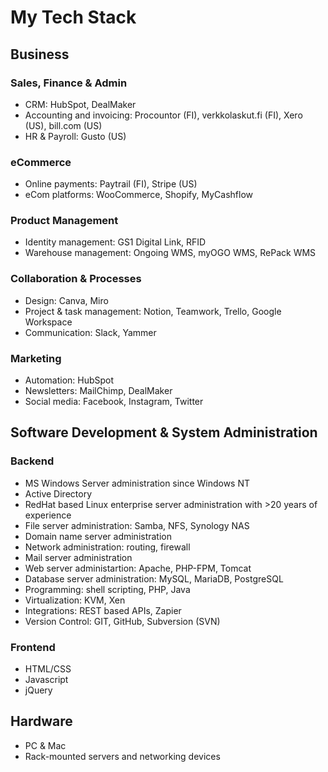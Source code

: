 # My Tech Stack

## Business

### Sales, Finance & Admin
- CRM: HubSpot, DealMaker
- Accounting and invoicing: Procountor (FI), verkkolaskut.fi (FI), Xero (US), bill.com (US)
- HR & Payroll: Gusto (US)

### eCommerce
- Online payments: Paytrail (FI), Stripe (US)
- eCom platforms: WooCommerce, Shopify, MyCashflow

### Product Management
- Identity management: GS1 Digital Link, RFID
- Warehouse management: Ongoing WMS, myOGO WMS, RePack WMS

### Collaboration & Processes
- Design: Canva, Miro
- Project & task management: Notion, Teamwork, Trello, Google Workspace
- Communication: Slack, Yammer 

### Marketing
- Automation: HubSpot
- Newsletters: MailChimp, DealMaker
- Social media: Facebook, Instagram, Twitter

## Software Development & System Administration

### Backend
- MS Windows Server administration since Windows NT
- Active Directory
- RedHat based Linux enterprise server administration with >20 years of experience
- File server administration: Samba, NFS, Synology NAS
- Domain name server administration
- Network administration: routing, firewall
- Mail server administration
- Web server administartion: Apache, PHP-FPM, Tomcat
- Database server administration: MySQL, MariaDB, PostgreSQL
- Programming: shell scripting, PHP, Java
- Virtualization: KVM, Xen
- Integrations: REST based APIs, Zapier
- Version Control: GIT, GitHub, Subversion (SVN)

### Frontend
- HTML/CSS
- Javascript
- jQuery

## Hardware
- PC & Mac
- Rack-mounted servers and networking devices
